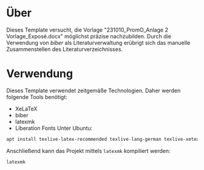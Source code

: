 # Über
Dieses Template versucht, die Vorlage "231010_PromO_Anlage 2 Vorlage_Exposé.docx"
möglichst präzise nachzubilden. Durch die Verwendung von *biber* als Literaturverwaltung 
erübrigt sich das manuelle Zusammenstellen des Literaturverzeichnisses.

# Verwendung
Dieses Template verwendet zeitgemäße Technologien. Daher werden folgende Tools
benötigt:
- XeLaTeX
- biber
- latexmk
- Liberation Fonts
Unter Ubuntu:
```bash
apt install texlive-latex-recommended texlive-lang-german texlive-xetex latemxk biber fonts-liberation2
```

Anschließend kann das Projekt mittels `latexmk` kompiliert werden:
```bash
latexmk
```
